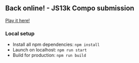 ## Back online! - JS13k Compo submission

[Play it here!](https://back-online-js-13k.firebaseapp.com/)

### Local setup

- Install all npm dependencies: `npm install`
- Launch on localhost: `npm run start`
- Build for production: `npm run build`